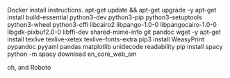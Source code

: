 Docker install instructions.
apt-get update && apt-get upgrade -y
apt-get install build-essential python3-dev python3-pip python3-setuptools python3-wheel python3-cffi libcairo2 libpango-1.0-0 libpangocairo-1.0-0 libgdk-pixbuf2.0-0 libffi-dev shared-mime-info git pandoc wget -y
apt-get install texlive texlive-xetex texlive-fonts-extra
pip3 install WeasyPrint pypandoc pyyaml pandas matplotlib unidecode readability
pip install spacy
python -m spacy download en_core_web_sm

oh, and Roboto